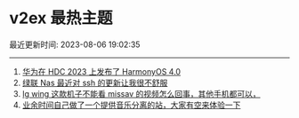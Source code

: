 # v2ex 最热主题

最近更新时间: 2023-08-06 19:02:35

--- 
1. [华为在 HDC 2023 上发布了 HarmonyOS 4.0](https://www.v2ex.com/t/962717) 
2. [绿联 Nas 最近对 ssh 的更新让我很不舒服](https://www.v2ex.com/t/962718) 
3. [lg wing 这款机子不能看 missav 的视频怎么回事，其他手机都可以，](https://www.v2ex.com/t/962755) 
4. [业余时间自己做了一个提供音乐分离的站，大家有空来体验一下](https://www.v2ex.com/t/962795) 
